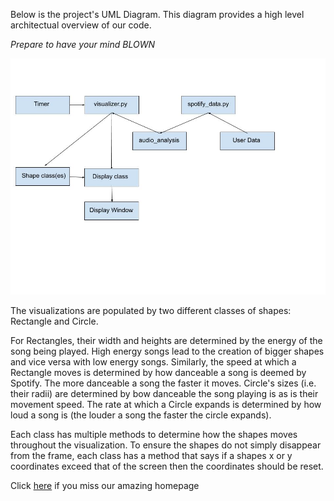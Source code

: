 Below is the project's UML Diagram.  This diagram provides a high level architectual overview of our code.

*Prepare to have your mind BLOWN*

![UML_Diagram](https://github.com/sd19spring/Audio-Visualization/blob/master/docs/UML%20V1.jpg)

The visualizations are populated by two different classes of shapes: Rectangle and Circle.  

For Rectangles, their width and heights are determined by the energy of the song being played.  High energy songs lead to the creation of bigger shapes and vice versa with low energy songs.  Similarly, the speed at which a Rectangle moves is determined by how danceable a song is deemed by Spotify.  The more danceable a song the faster it moves.  Circle's sizes (i.e. their radii) are determined by bow danceable the song playing is as is their movement speed.  The rate at which a Circle expands is determined by how loud a song is (the louder a song the faster the circle expands).

Each class has multiple methods to determine how the shapes moves throughout the visualization.  To ensure the shapes do not simply disappear from the frame, each class has a method that says if a shapes x or y coordinates exceed that of the screen then the coordinates should be reset.

Click [here](index.md) if you miss our amazing homepage
